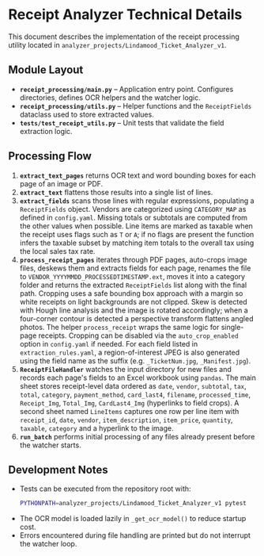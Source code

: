 # Receipt Analyzer Technical Details

This document describes the implementation of the receipt processing utility located in `analyzer_projects/Lindamood_Ticket_Analyzer_v1`.

## Module Layout
- **`receipt_processing/main.py`** – Application entry point. Configures directories, defines OCR helpers and the watcher logic.
- **`receipt_processing/utils.py`** – Helper functions and the `ReceiptFields` dataclass used to store extracted values.
- **`tests/test_receipt_utils.py`** – Unit tests that validate the field extraction logic.

## Processing Flow
1. **`extract_text_pages`** returns OCR text and word bounding boxes for each page of an image or PDF.
2. **`extract_text`** flattens those results into a single list of lines.
3. **`extract_fields`** scans those lines with regular expressions, populating a `ReceiptFields` object. Vendors are categorized using `CATEGORY_MAP` as defined in `config.yaml`. Missing totals or subtotals are computed from the other values when possible. Line items are marked as taxable when the receipt uses flags such as `T` or `A`; if no flags are present the function infers the taxable subset by matching item totals to the overall tax using the local sales tax rate.
4. **`process_receipt_pages`** iterates through PDF pages, auto-crops image files, deskews them and extracts fields for each page, renames the file to `VENDOR_YYYYMMDD_PROCESSEDTIMESTAMP.ext`, moves it into a category folder and returns the extracted `ReceiptFields` list along with the final path. Cropping uses a safe bounding box approach with a margin so white receipts on light backgrounds are not clipped. Skew is detected with Hough line analysis and the image is rotated accordingly; when a four-corner contour is detected a perspective transform flattens angled photos. The helper `process_receipt` wraps the same logic for single-page receipts. Cropping can be disabled via the ``auto_crop_enabled`` option in `config.yaml` if needed. For each field listed in `extraction_rules.yaml`, a region-of-interest JPEG is also generated using the field name as the suffix (e.g. `_TicketNum.jpg`, `_Manifest.jpg`).
5. **`ReceiptFileHandler`** watches the input directory for new files and records each page's fields to an Excel workbook using `pandas`. The main sheet stores receipt-level data ordered as `date`, `vendor`, `subtotal`, `tax`, `total`, `category`, `payment_method`, `card_last4`, `filename`, `processed_time`, `Receipt_Img`, `Total_Img`, `CardLast4_Img` (hyperlinks to field crops). A second sheet named `LineItems` captures one row per line item with `receipt_id`, `date`, `vendor`, `item_description`, `item_price`, `quantity`, `taxable`, `category` and a hyperlink to the image.
6. **`run_batch`** performs initial processing of any files already present before the watcher starts.

## Development Notes
- Tests can be executed from the repository root with:
  ```bash
  PYTHONPATH=analyzer_projects/Lindamood_Ticket_Analyzer_v1 pytest
  ```
- The OCR model is loaded lazily in `_get_ocr_model()` to reduce startup cost.
- Errors encountered during file handling are printed but do not interrupt the watcher loop.

